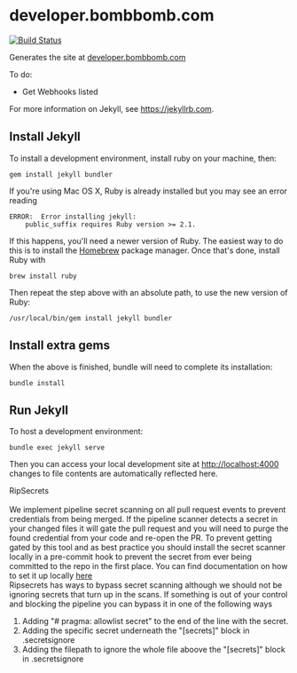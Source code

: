 # developer.bombbomb.com

[![Build Status](https://travis-ci.org/bombbomb/developer.bombbomb.com.svg?branch=master)](https://travis-ci.org/bombbomb/developer.bombbomb.com)

Generates the site at [developer.bombbomb.com](https://developer.bombbomb.com)

To do:
 - Get Webhooks listed
 
 For more information on Jekyll, see https://jekyllrb.com.

## Install Jekyll

To install a development environment, install ruby on your machine, then:
 
    gem install jekyll bundler

If you're using Mac OS X, Ruby is already installed but you may see an error reading

    ERROR:  Error installing jekyll:
        public_suffix requires Ruby version >= 2.1.

If this happens, you'll need a newer version of Ruby. The easiest way to do this is to install the [Homebrew](https://brew.sh) package manager. Once that's done, install Ruby with 

    brew install ruby

Then repeat the step above with an absolute path, to use the new version of Ruby:

    /usr/local/bin/gem install jekyll bundler

## Install extra gems

When the above is finished, bundle will need to complete its installation:

    bundle install

## Run Jekyll
To host a development environment:
 
    bundle exec jekyll serve
 
Then you can access your local development site at [http://localhost:4000](http://localhost:4000) changes to file contents are automatically reflected here.

RipSecrets<br><br>
We implement pipeline secret scanning on all pull request events to prevent credentials from being merged. If the pipeline scanner detects a secret in your changed files it will gate the pull request and you will need to purge the found credential from your code and re-open the PR. To prevent getting gated by this tool and as best practice you should install the secret scanner locally in a pre-commit hook to prevent the secret from ever being committed to the repo in the first place. You can find documentation on how to set it up locally [here](https://bombbomb.atlassian.net/wiki/spaces/CORE/pages/2039775312/Pipeline+Secret+Scanner+Local+Setup)<br>
Ripsecrets has ways to bypass secret scanning although we should not be ignoring secrets that turn up in the scans. If something is out of your control and blocking the pipeline you can bypass it in one of the following ways<br>
1. Adding "# pragma: allowlist secret" to the end of the line with the secret.<br>
2. Adding the specific secret underneath the "[secrets]" block in .secretsignore<br>
3. Adding the filepath to ignore the whole file aboove the "[secrets]" block in .secretsignore